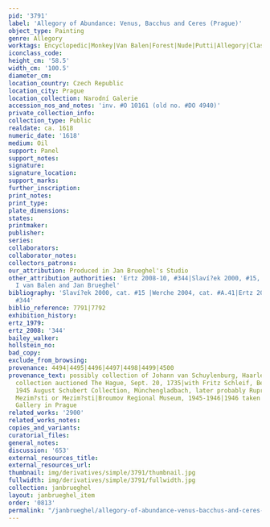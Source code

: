 ```yaml
---
pid: '3791'
label: 'Allegory of Abundance: Venus, Bacchus and Ceres (Prague)'
object_type: Painting
genre: Allegory
worktags: Encyclopedic|Monkey|Van Balen|Forest|Nude|Putti|Allegory|Classical|Mythological
iconclass_code:
height_cm: '58.5'
width_cm: '100.5'
diameter_cm:
location_country: Czech Republic
location_city: Prague
location_collection: Narodní Galerie
accession_nos_and_notes: 'inv. #O 10161 (old no. #DO 4940)'
private_collection_info:
collection_type: Public
realdate: ca. 1618
numeric_date: '1618'
medium: Oil
support: Panel
support_notes:
signature:
signature_location:
support_marks:
further_inscription:
print_notes:
print_type:
plate_dimensions:
states:
printmaker:
publisher:
series:
collaborators:
collaborator_notes:
collectors_patrons:
our_attribution: Produced in Jan Brueghel's Studio
other_attribution_authorities: 'Ertz 2008-10, #344|Slaví?ek 2000, #15, as Hendrick
  I van Balen and Jan Brueghel'
bibliography: 'Slaví?ek 2000, cat. #15 |Werche 2004, cat. #A.41|Ertz 2008-10, cat.
  #344'
biblio_reference: 7791|7792
exhibition_history:
ertz_1979:
ertz_2008: '344'
bailey_walker:
hollstein_no:
bad_copy:
exclude_from_browsing:
provenance: 4494|4495|4496|4497|4498|4499|4500
provenance_text: possibly collection of Johann van Schuylenburg, Haarlem, before 1735|This
  collection auctioned The Hague, Sept. 20, 1735|with Fritz Schleif, Berlin, 1938|Until
  1945 August Schubert Collection, Münchengladbach, later probably Ruprechtice near
  Mezim?sti or Mezim?sti|Broumov Regional Museum, 1945-1946|1946 taken over by National
  Gallery in Prague
related_works: '2900'
related_works_notes:
copies_and_variants:
curatorial_files:
general_notes:
discussion: '653'
external_resources_title:
external_resources_url:
thumbnail: img/derivatives/simple/3791/thumbnail.jpg
fullwidth: img/derivatives/simple/3791/fullwidth.jpg
collection: janbrueghel
layout: janbrueghel_item
order: '0813'
permalink: "/janbrueghel/allegory-of-abundance-venus-bacchus-and-ceres-prague"
---
```

